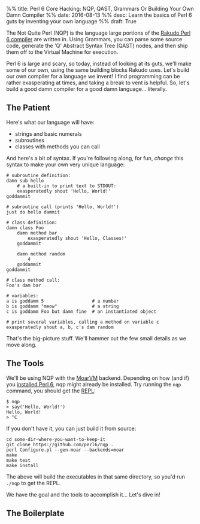 %% title: Perl 6 Core Hacking: NQP, QAST, Grammars Or Building Your Own Damn Compiler
%% date: 2016-08-13
%% desc: Learn the basics of Perl 6 guts by inventing your own language
%% draft: True

The Not Quite Perl (NQP) is the language large portions of
the [Rakudo Perl 6 compiler](http://rakudo.org/) are written in. Using
Grammars, you can parse some source code, generate the 'Q' Abstract Syntax
Tree (QAST) nodes, and then ship them off to the Virtual Machine for
execution.

Perl 6 is large and scary, so today, instead of looking at its guts, we'll
make some of our own, using the same building blocks Rakudo uses. Let's
build our own compiler for a language we invent! I find programming can be
rather exasperating at times, and taking a break to vent is helpful. So, let's
build a good damn compiler for a good damn language... literally.

## The Patient

Here's what our language will have:

* strings and basic numerals
* subroutines
* classes with methods you can call

And here's a bit of syntax. If you're following along, for fun, *change* this
syntax to make your own very unique language:

    # subroutine definition:
    damn sub hello
        # a built-in to print text to STDOUT:
        exasperatedly shout 'Hello, World!'
    goddammit

    # subroutine call (prints 'Hello, World!')
    just do hello dammit

    # class definition:
    damn class Foo
        damn method bar
            exasperatedly shout 'Hello, Classes!'
        goddammit

        damn method random
            4
        goddammit
    goddammit

    # class method call:
    Foo's dam bar

    # variables:
    a is goddamm 5                  # a number
    b is goddamm "meow"             # a string
    c is goddamm Foo but damn fine  # an instantiated object

    # print several variables, calling a method on variable c
    exasperatedly shout a, b, c's dam random

That's the big-picture stuff. We'll hammer out the few small details as
we move along.

## The Tools

We'll be using NQP with the [MoarVM](http://www.moarvm.org/) backend. Depending
on how (and if) you [installed Perl 6](https://github.com/tadzik/rakudobrew),
nqp might already be installed. Try running the `nqp` command, you should get
the [REPL](https://en.wikipedia.org/wiki/Read%E2%80%93eval%E2%80%93print_loop):

    $ nqp
    > say('Hello, World!')
    Hello, World!
    > ^C

If you don't have it, you can just build it from source:

    cd some-dir-where-you-want-to-keep-it
    git clone https://github.com/perl6/nqp .
    perl Configure.pl --gen-moar --backends=moar
    make
    make test
    make install

The above will build the executables in that same directory, so you'd
run `./nqp` to get the REPL.

We have the goal and the tools to accomplish it...  Let's dive in!

## The Boilerplate

